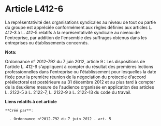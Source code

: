 # Article L412-6

La représentativité des organisations syndicales au niveau de tout ou partie du groupe est appréciée conformément aux règles
définies aux articles L. 412-3 à L. 412-5 relatifs à la représentativité syndicale au niveau de l'entreprise, par addition de
l'ensemble des suffrages obtenus dans les entreprises ou établissements concernés.

**Nota:**

Ordonnance n° 2012-792 du 7 juin 2012, article 9 : Les dispositions de l'article L. 412-6 s'appliquent à compter du résultat
des premières lections professionnelles dans l'entreprise ou l'établissement pour lesquelles la date fixée pour la première
réunion de la négociation du protocole d'accord préélectoral est postérieure au 31 décembre 2012 et au plus tard à compter de
la deuxième mesure de l'audience organisée en application des articles L. 2122-5 à L. 2122-7, L. 2122-9 à L. 2122-13 du code
du travail.

**Liens relatifs à cet article**

	**Créé par**:

	  - Ordonnance n°2012-792 du 7 juin 2012 - art. 5
